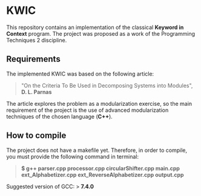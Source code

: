 # KWIC

This repository contains an implementation of the classical **Keyword in Context** program. The project was proposed as a work of the Programming Techniques 2 discipline.

## Requirements

The implemented KWIC was based on the following article:

> "On the Criteria To Be Used in Decomposing Systems into Modules", **D. L. Parnas**

The article explores the problem as a modularization exercise, so the main requirement of the project is the use of advanced modularization techniques of the chosen language (**C++**). 

## How to compile

The project does not have a makefile yet. Therefore, in order to compile, you must provide the following command in terminal:

> **$ g++ parser.cpp  processor.cpp circularShifter.cpp main.cpp ext_Alphabetizer.cpp ext_ReverseAlphabetizer.cpp output.cpp**

Suggested version of GCC: > **7.4.0**

